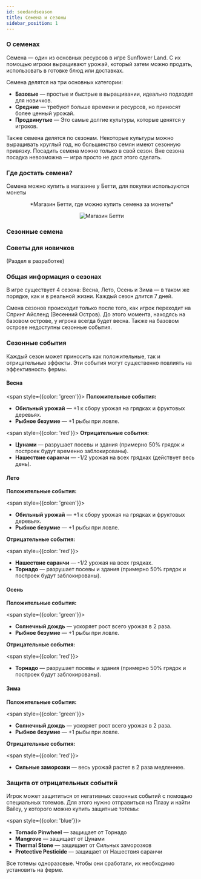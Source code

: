 ```yaml
---
id: seedandseason
title: Семена и сезоны
sidebar_position: 1
---
```


### О семенах

Семена — один из основных ресурсов в игре Sunflower Land. С их помощью игроки выращивают урожай, который затем можно продать, использовать в готовке блюд или доставках.

Семена делятся на три основных категории:

- **Базовые** — простые и быстрые в выращивании, идеально подходят для новичков.
- **Средние** — требуют больше времени и ресурсов, но приносят более ценный урожай.
- **Продвинутые** — Это самые долгие культуры, которые ценятся у игроков.

Также семена делятся по сезонам. Некоторые культуры можно выращивать круглый год, но большинство семян имеют сезонную привязку. Посадить семена можно только в свой сезон. Вне сезона посадка невозможна — игра просто не даст этого сделать.

### Где достать семена?

Семена можно купить в магазине у Бетти, для покупки используются монеты

<div align="center">
*Магазин Бетти, где можно купить семена за монеты*

![Магазин Бетти](/img/Betty.jpg)

</div>

### Сезонные семена



### Советы для новичков

(Раздел в разработке)

### Общая информация о сезонах

В игре существует 4 сезона: Весна, Лето, Осень и Зима — в таком же порядке, как и в реальной жизни. Каждый сезон длится 7 дней.

Смена сезонов происходит только после того, как игрок переходит на Спринг Айсленд (Весенний Остров). До этого момента, находясь на базовом острове, у игрока всегда будет весна. Также на базовом острове недоступны сезонные события.

### Сезонные события

Каждый сезон может приносить как положительные, так и отрицательные эффекты. Эти события могут существенно повлиять на эффективность фермы.

#### Весна
<span style={{color: 'green'}}>
**Положительные события:**
</span>

- **Обильный урожай** — +1 к сбору урожая на грядках и фруктовых деревьях.
- **Рыбное безумие** — +1 рыбы при ловле.

<span style={{color: 'red'}}>
**Отрицательные события:**
</span>

- **Цунами** — разрушает посевы и здания (примерно 50% грядок и построек будут временно заблокированы).
- **Нашествие саранчи** — -1/2 урожая на всех грядках (действует весь день).


#### Лето

**Положительные события:**

<span style={{color: 'green'}}>
- **Обильный урожай** — +1 к сбору урожая на грядках и фруктовых деревьях.
- **Рыбное безумие** — +1 рыбы при ловле.
</span>

**Отрицательные события:**

<span style={{color: 'red'}}>
- **Нашествие саранчи** — -1/2 урожая на всех грядках.
- **Торнадо** — разрушает посевы и здания (примерно 50% грядок и построек будут заблокированы).
</span>

#### Осень

**Положительные события:**

<span style={{color: 'green'}}>
- **Солнечный дождь** — ускоряет рост всего урожая в 2 раза.
- **Рыбное безумие** — +1 рыбы при ловле.
</span>

**Отрицательные события:**

<span style={{color: 'red'}}>
- **Торнадо** — разрушает посевы и здания (примерно 50% грядок и построек будут заблокированы).
</span>

#### Зима

**Положительные события:**

<span style={{color: 'green'}}>
- **Солнечный дождь** — ускоряет рост всего урожая в 2 раза.
- **Рыбное безумие** — +1 рыбы при ловле.
</span>

**Отрицательные события:**

<span style={{color: 'red'}}>
- **Сильные заморозки** — весь урожай растет в 2 раза медленнее.
</span>

### Защита от отрицательных событий

Игрок может защититься от негативных сезонных событий с помощью специальных тотемов. Для этого нужно отправиться на Плазу и найти Bailey, у которого можно купить защитные тотемы:

<span style={{color: 'blue'}}>
- **Tornado Pinwheel** — защищает от Торнадо
- **Mangrove** — защищает от Цунами
- **Thermal Stone** — защищает от Сильных заморозков
- **Protective Pesticide** — защищает от Нашествия саранчи
</span>

Все тотемы одноразовые. Чтобы они сработали, их необходимо установить на ферме.

